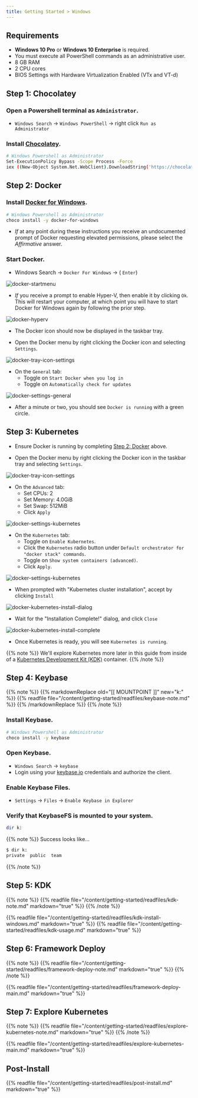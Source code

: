```yaml
---
title: Getting Started > Windows
---
```


## Requirements

- **Windows 10 Pro** or **Windows 10 Enterprise** is required.
- You must execute all PowerShell commands as an administrative user.
- 8 GB RAM
- 2 CPU cores
- BIOS Settings with Hardware Virtualization Enabled (VTx and VT-d)


## Step 1: Chocolatey

### Open a Powershell terminal as `Administrator`.

- `Windows Search` -> `Windows PowerShell` -> right click `Run as Administrator`

### Install [Chocolatey](https://chocolatey.org/install).

```bash
# Windows Powershell as Administrator
Set-ExecutionPolicy Bypass -Scope Process -Force
iex ((New-Object System.Net.WebClient).DownloadString('https://chocolatey.org/install.ps1'))
```


## Step 2: Docker

### Install [Docker for Windows](https://docs.docker.com/docker-for-windows/release-notes/).

```bash
# Windows Powershell as Administrator
choco install -y docker-for-windows
```

- *If* at any point during these instructions you receive an undocumented
  prompt of Docker requesting elevated permissions, please select the
  *Affirmative* answer.

### Start Docker.

- Windows Search -> `Docker For Windows` -> ( `Enter`)

![docker-startmenu](/images/windows/docker-startmenu.png)

- *If* you receive a prompt to enable Hyper-V, then enable it by clicking `Ok`.
  This will restart your computer, at which point you will have to start Docker
  for Windows again by following the prior step.

![docker-hyperv](/images/windows/docker-hyperv.png)

- The Docker icon should now be displayed in the taskbar tray.

- Open the Docker menu by right clicking the Docker icon and selecting `Settings`.

![docker-tray-icon-settings](/images/windows/docker-tray-icon-settings.png)

- On the `General` tab:
  - Toggle on `Start Docker when you log in`
  - Toggle on `Automatically check for updates`

![docker-settings-general](/images/windows/docker-settings-general.png)

- After a minute or two, you should see `Docker is running` with a green circle.


## Step 3: Kubernetes

- Ensure Docker is running by completing [Step 2: Docker](#step-2-docker) above.

- Open the Docker menu by right clicking the Docker icon in the taskbar tray and selecting `Settings`.

![docker-tray-icon-settings](/images/windows/docker-tray-icon-settings.png)

- On the `Advanced` tab:
  - Set CPUs: 2
  - Set Memory: 4.0GiB
  - Set Swap: 512MiB
  - Click `Apply`

![docker-settings-kubernetes](/images/windows/docker-settings-advanced.png)

- On the `Kubernetes` tab:
  - Toggle on `Enable Kubernetes`.
  - Click the `Kubernetes` radio button under `Default orchestrator for "docker stack" commands`.
  - Toggle on `Show system containers (advanced)`.
  - Click `Apply`.

![docker-settings-kubernetes](/images/windows/docker-settings-kubernetes.png)

- When prompted with "Kubernetes cluster installation", accept by clicking `Install`

![docker-kubernetes-install-dialog](/images/windows/docker-kubernetes-install-dialog.png)

- Wait for the "Installation Complete!" dialog, and click `Close`

![docker-kubernetes-install-complete](/images/windows/docker-kubernetes-install-complete.png)

- Once Kubernetes is ready, you will see `Kubernetes is running`.


{{% note %}}
We'll explore Kubernetes more later in this guide from inside of a
[Kubernetes Development Kit (KDK)](https://github.com/cisco-sso/kdk) container.
{{% /note %}}


## Step 4: Keybase

{{% note %}}
{{% markdownReplace old="[[ MOUNTPOINT ]]" new="k:" %}}
{{% readfile file="/content/getting-started/readfiles/keybase-note.md" %}}
{{% /markdownReplace %}}
{{% /note %}}

### Install Keybase.

```bash
# Windows Powershell as Administrator
choco install -y keybase
```

### Open Keybase.

- `Windows Search` -> `keybase`
- Login using your [keybase.io](https://keybase.io/) credentials and authorize the client.

### Enable Keybase Files.

- `Settings` -> `Files` -> `Enable Keybase in Explorer`

### Verify that KeybaseFS is mounted to your system.

```bash
dir k:
```

{{% note %}}
Success looks like...
```bash
$ dir k:
private  public  team
```
{{% /note %}}


## Step 5: KDK

{{% note %}}
{{% readfile file="/content/getting-started/readfiles/kdk-note.md" markdown="true" %}}
{{% /note %}}

{{% readfile file="/content/getting-started/readfiles/kdk-install-windows.md" markdown="true" %}}
{{% readfile file="/content/getting-started/readfiles/kdk-usage.md" markdown="true" %}}


## Step 6: Framework Deploy

{{% note %}}
{{% readfile file="/content/getting-started/readfiles/framework-deploy-note.md" markdown="true" %}}
{{% /note %}}

{{% readfile file="/content/getting-started/readfiles/framework-deploy-main.md" markdown="true" %}}

## Step 7: Explore Kubernetes

{{% note %}}
{{% readfile file="/content/getting-started/readfiles/explore-kubernetes-note.md" markdown="true" %}}
{{% /note %}}

{{% readfile file="/content/getting-started/readfiles/explore-kubernetes-main.md" markdown="true" %}}

## Post-Install

{{% readfile file="/content/getting-started/readfiles/post-install.md" markdown="true" %}}

